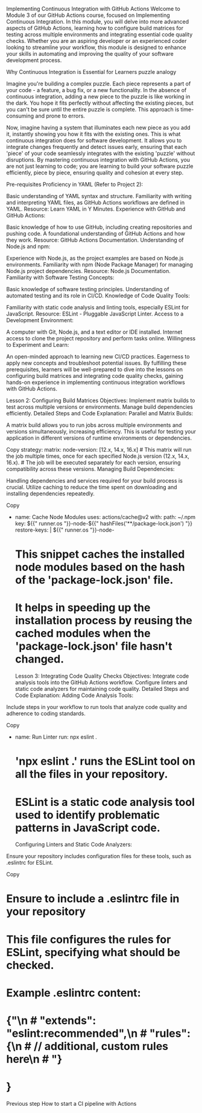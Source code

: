 Implementing Continuous Integration with GitHub Actions
Welcome to Module 3 of our GitHub Actions course, focused on Implementing Continuous Integration. In this module, you will delve into more advanced aspects of GitHub Actions, learning how to configure build matrices for testing across multiple environments and integrating essential code quality checks. Whether you are an aspiring developer or an experienced coder looking to streamline your workflow, this module is designed to enhance your skills in automating and improving the quality of your software development process.

Why Continuous Integration is Essential for Learners
puzzle analogy

Imagine you're building a complex puzzle. Each piece represents a part of your code - a feature, a bug fix, or a new functionality. In the absence of continuous integration, adding a new piece to the puzzle is like working in the dark. You hope it fits perfectly without affecting the existing pieces, but you can't be sure until the entire puzzle is complete. This approach is time-consuming and prone to errors.

Now, imagine having a system that illuminates each new piece as you add it, instantly showing you how it fits with the existing ones. This is what continuous integration does for software development. It allows you to integrate changes frequently and detect issues early, ensuring that each 'piece' of your code seamlessly integrates with the existing 'puzzle' without disruptions. By mastering continuous integration with GitHub Actions, you are not just learning to code; you are learning to build your software puzzle efficiently, piece by piece, ensuring quality and cohesion at every step.

Pre-requisites
Proficiency in YAML (Refer to Project 2):

Basic understanding of YAML syntax and structure.
Familiarity with writing and interpreting YAML files, as GitHub Actions workflows are defined in YAML.
Resource: Learn YAML in Y Minutes.
Experience with GitHub and GitHub Actions:

Basic knowledge of how to use GitHub, including creating repositories and pushing code.
A foundational understanding of GitHub Actions and how they work.
Resource: GitHub Actions Documentation.
Understanding of Node.js and npm:

Experience with Node.js, as the project examples are based on Node.js environments.
Familiarity with npm (Node Package Manager) for managing Node.js project dependencies.
Resource: Node.js Documentation.
Familiarity with Software Testing Concepts:

Basic knowledge of software testing principles.
Understanding of automated testing and its role in CI/CD.
Knowledge of Code Quality Tools:

Familiarity with static code analysis and linting tools, especially ESLint for JavaScript.
Resource: ESLint - Pluggable JavaScript Linter.
Access to a Development Environment:

A computer with Git, Node.js, and a text editor or IDE installed.
Internet access to clone the project repository and perform tasks online.
Willingness to Experiment and Learn:

An open-minded approach to learning new CI/CD practices.
Eagerness to apply new concepts and troubleshoot potential issues.
By fulfilling these prerequisites, learners will be well-prepared to dive into the lessons on configuring build matrices and integrating code quality checks, gaining hands-on experience in implementing continuous integration workflows with GitHub Actions.

Lesson 2: Configuring Build Matrices
Objectives:
Implement matrix builds to test across multiple versions or environments.
Manage build dependencies efficiently.
Detailed Steps and Code Explanation:
Parallel and Matrix Builds:

A matrix build allows you to run jobs across multiple environments and versions simultaneously, increasing efficiency.
This is useful for testing your application in different versions of runtime environments or dependencies.

Copy
strategy:
matrix:
node-version: [12.x, 14.x, 16.x] # This matrix will run the job multiple times, once for each specified Node.js version (12.x, 14.x, 16.x). # The job will be executed separately for each version, ensuring compatibility across these versions.
Managing Build Dependencies:

Handling dependencies and services required for your build process is crucial.
Utilize caching to reduce the time spent on downloading and installing dependencies repeatedly.

Copy

- name: Cache Node Modules
  uses: actions/cache@v2
  with:
  path: ~/.npm
  key: ${{" runner.os "}}-node-${{" hashFiles('**/package-lock.json') "}}
  restore-keys: |
  ${{" runner.os "}}-node-
  # This snippet caches the installed node modules based on the hash of the 'package-lock.json' file.
  # It helps in speeding up the installation process by reusing the cached modules when the 'package-lock.json' file hasn't changed.
  Lesson 3: Integrating Code Quality Checks
  Objectives:
  Integrate code analysis tools into the GitHub Actions workflow.
  Configure linters and static code analyzers for maintaining code quality.
  Detailed Steps and Code Explanation:
  Adding Code Analysis Tools:

Include steps in your workflow to run tools that analyze code quality and adherence to coding standards.

Copy

- name: Run Linter
  run: npx eslint .
  # 'npx eslint .' runs the ESLint tool on all the files in your repository.
  # ESLint is a static code analysis tool used to identify problematic patterns in JavaScript code.
  Configuring Linters and Static Code Analyzers:

Ensure your repository includes configuration files for these tools, such as .eslintrc for ESLint.

Copy

# Ensure to include a .eslintrc file in your repository

# This file configures the rules for ESLint, specifying what should be checked.

# Example .eslintrc content:

# {"\n # \"extends\": \"eslint:recommended\",\n # \"rules\": {\n # // additional, custom rules here\n # "}

# }

Previous step
How to start a CI pipeline with Actions
